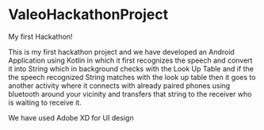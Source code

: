 # ValeoHackathonProject
My first Hackathon!


This is my first hackathon project and we have developed an Android Application using Kotlin in which it 
first recognizes the speech and convert it into String which in background checks with the Look Up Table 
and if the the speech recognized String matches with the look up table then it goes to another activity where it 
connects with already paired phones using bluetooth around your vicinity and transfers that string to the receiver
who is waiting to receive it.

We have used Adobe XD for UI design
